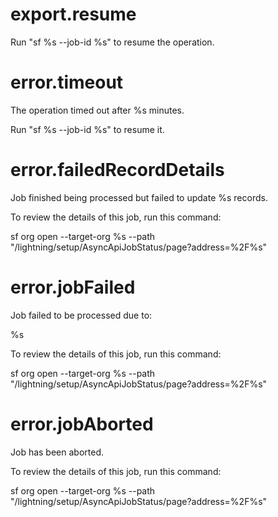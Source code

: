 # export.resume

Run "sf %s --job-id %s" to resume the operation.

# error.timeout

The operation timed out after %s minutes.

Run "sf %s --job-id %s" to resume it.

# error.failedRecordDetails

Job finished being processed but failed to update %s records.

To review the details of this job, run this command:

sf org open --target-org %s --path "/lightning/setup/AsyncApiJobStatus/page?address=%2F%s"

# error.jobFailed

Job failed to be processed due to:

%s

To review the details of this job, run this command:

sf org open --target-org %s --path "/lightning/setup/AsyncApiJobStatus/page?address=%2F%s"

# error.jobAborted

Job has been aborted.

To review the details of this job, run this command:

sf org open --target-org %s --path "/lightning/setup/AsyncApiJobStatus/page?address=%2F%s"
